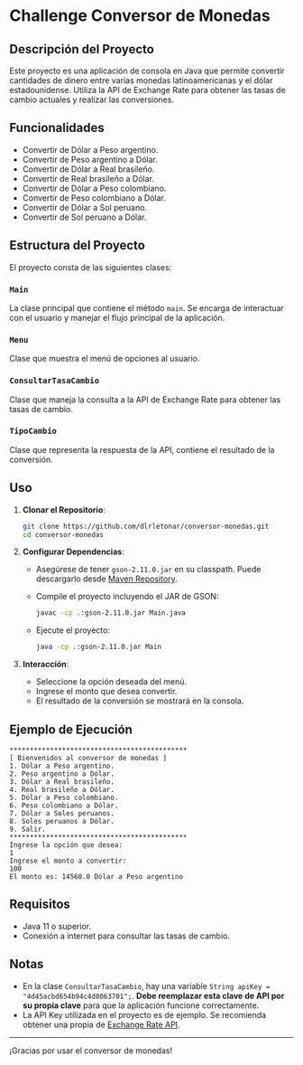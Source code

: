 # Challenge Conversor de Monedas

## Descripción del Proyecto
Este proyecto es una aplicación de consola en Java que permite convertir cantidades de dinero entre varias monedas latinoamericanas y el dólar estadounidense. Utiliza la API de Exchange Rate para obtener las tasas de cambio actuales y realizar las conversiones.

## Funcionalidades
- Convertir de Dólar a Peso argentino.
- Convertir de Peso argentino a Dólar.
- Convertir de Dólar a Real brasileño.
- Convertir de Real brasileño a Dólar.
- Convertir de Dólar a Peso colombiano.
- Convertir de Peso colombiano a Dólar.
- Convertir de Dólar a Sol peruano.
- Convertir de Sol peruano a Dólar.

## Estructura del Proyecto
El proyecto consta de las siguientes clases:

### `Main`
La clase principal que contiene el método `main`. Se encarga de interactuar con el usuario y manejar el flujo principal de la aplicación.

### `Menu`
Clase que muestra el menú de opciones al usuario.

### `ConsultarTasaCambio`
Clase que maneja la consulta a la API de Exchange Rate para obtener las tasas de cambio.

### `TipoCambio`
Clase que representa la respuesta de la API, contiene el resultado de la conversión.

## Uso
1. **Clonar el Repositorio**:
   ```sh
   git clone https://github.com/dlrletonar/conversor-monedas.git
   cd conversor-monedas
   ```

2. **Configurar Dependencias**:
   - Asegúrese de tener `gson-2.11.0.jar` en su classpath. Puede descargarlo desde [Maven Repository](https://mvnrepository.com/artifact/com.google.code.gson/gson/2.11.0).

   - Compile el proyecto incluyendo el JAR de GSON:
     ```sh
     javac -cp .:gson-2.11.0.jar Main.java
     ```

   - Ejecute el proyecto:
     ```sh
     java -cp .:gson-2.11.0.jar Main
     ```

3. **Interacción**:
   - Seleccione la opción deseada del menú.
   - Ingrese el monto que desea convertir.
   - El resultado de la conversión se mostrará en la consola.

## Ejemplo de Ejecución
```
********************************************
[ Bienvenidos al conversor de monedas ]
1. Dólar a Peso argentino.
2. Peso argentino a Dólar.
3. Dólar a Real brasileño.
4. Real brasileño a Dólar.
5. Dólar a Peso colombiano.
6. Peso colombiano a Dólar.
7. Dólar a Soles peruanos.
8. Soles peruanos a Dólar.
9. Salir.
********************************************
Ingrese la opción que desea:
1
Ingrese el monto a convertir:
100
El monto es: 14560.0 Dólar a Peso argentino
```

## Requisitos
- Java 11 o superior.
- Conexión a internet para consultar las tasas de cambio.

## Notas
- En la clase `ConsultarTasaCambio`, hay una variable `String apiKey = "4d45acbd654b94c4d8063701";`. **Debe reemplazar esta clave de API por su propia clave** para que la aplicación funcione correctamente.
- La API Key utilizada en el proyecto es de ejemplo. Se recomienda obtener una propia de [Exchange Rate API](https://www.exchangerate-api.com/).

---

¡Gracias por usar el conversor de monedas!

